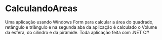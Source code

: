 # CalculandoAreas
Uma aplicação usando Windows Form para calcular a área do quadrado, retângulo e triângulo e na segunda aba da aplicação é calculado o Volume da esfera, do cilindro e da pirâmide.
Toda aplicação feita com .NET C#
